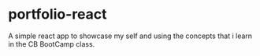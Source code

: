 # portfolio-react
A simple react app to showcase my self and using the concepts that i learn in the CB BootCamp class.
